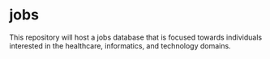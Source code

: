 # jobs
This repository will host a jobs database that is focused towards individuals interested in the healthcare, informatics, and technology domains.
